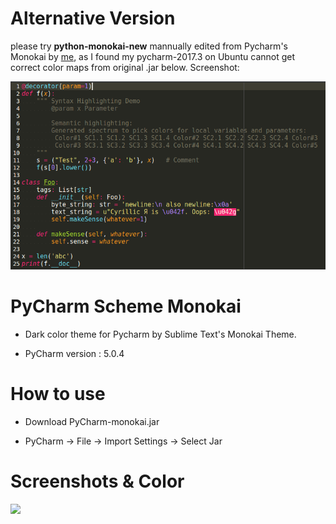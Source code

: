 # Alternative Version

please try **python-monokai-new** mannually edited from Pycharm's Monokai by [me](https://github.com/simoncos), as I found my pycharm-2017.3 on Ubuntu cannot get correct color maps from original .jar below. Screenshot:

![python-monokai-new-v0.2](python-monokai-new.png)

# PyCharm Scheme Monokai
- Dark color theme for Pycharm by Sublime Text's Monokai Theme. 

- PyCharm version : 5.0.4

# How to use
- Download PyCharm-monokai.jar

- PyCharm -> File -> Import Settings -> Select Jar

# Screenshots & Color 
![](PyCharm-monokai.jpg)
